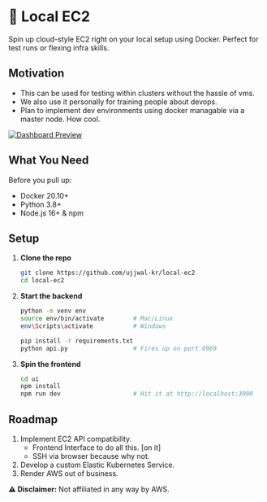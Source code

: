 # 🚀 Local EC2

Spin up cloud-style EC2 right on your local setup using Docker. Perfect for test runs or flexing infra skills.

## Motivation
- This can be used for testing within clusters without the hassle of vms.
- We also use it personally for training people about devops.
- Plan to implement dev environments using docker managable via a master node. How cool.


[![Dashboard Preview](https://github.com/user-attachments/assets/eca758ae-cc12-4356-9472-87fe897ebd2a)](https://github.com/user-attachments/assets/eca758ae-cc12-4356-9472-87fe897ebd2a)





## What You Need

Before you pull up:

- Docker 20.10+ 
- Python 3.8+ 
- Node.js 16+ & npm



## Setup

1. **Clone the repo**
   ```bash
   git clone https://github.com/ujjwal-kr/local-ec2
   cd local-ec2
   ```

2. **Start the backend**
   ```bash
   python -m venv env
   source env/bin/activate        # Mac/Linux
   env\Scripts\activate           # Windows

   pip install -r requirements.txt
   python api.py                  # Fires up on port 6969
   ```

3. **Spin the frontend**
   ```bash
   cd ui
   npm install
   npm run dev                    # Hit it at http://localhost:3000
   ```



## Roadmap

1. Implement EC2 API compatibility.
   - Frontend Interface to do all this. [on it]
   - SSH via browser because why not.
2. Develop a custom Elastic Kubernetes Service.
3. Render AWS out of business.



**⚠️ Disclaimer:** Not affiliated in any way by AWS.
